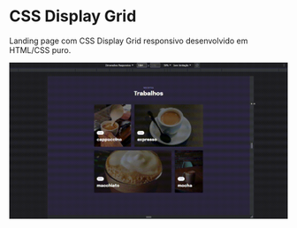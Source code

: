 # CSS Display Grid

Landing page com CSS Display Grid responsivo desenvolvido em HTML/CSS puro.

<img src="images/cafe-responsivo.gif" alt="café">
